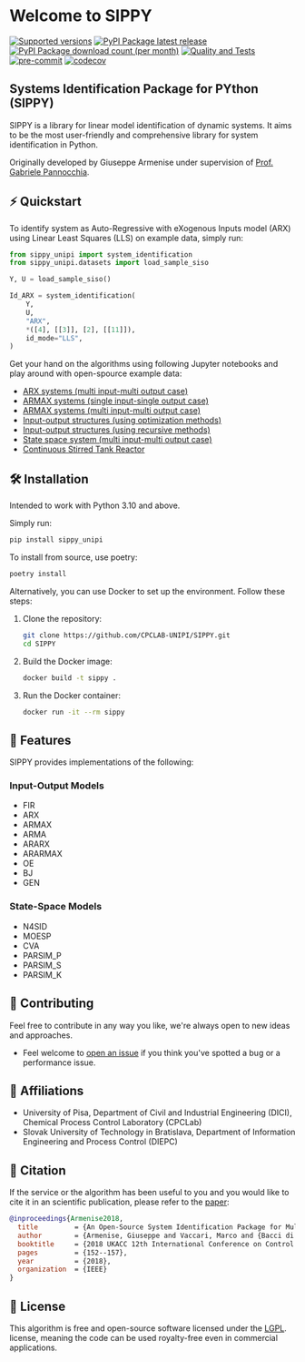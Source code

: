 # Welcome to SIPPY

[![Supported versions](https://img.shields.io/pypi/pyversions/sippy_unipi.svg?style=)](https://pypi.org/project/sippy_unipi/)
[![PyPI Package latest release](https://img.shields.io/pypi/v/sippy_unipi.svg?style=)](https://pypi.org/project/sippy_unipi/)
[![PyPI Package download count (per month)](https://img.shields.io/pypi/dm/sippy_unipi?style=)](https://pypi.org/project/sippy_unipi/)
[![Quality and Tests](https://github.com/CPCLAB-UNIPI/SIPPY/actions/workflows/ci.yml/badge.svg)](https://github.com/CPCLAB-UNIPI/SIPPY/actions/workflows/ci.yml)
[![pre-commit](https://img.shields.io/badge/pre--commit-enabled-green?style=&logo=pre-commit&logoColor=white)](https://github.com/pre-commit/pre-commit)
[![codecov](https://codecov.io/gh/CPCLAB-UNIPI/SIPPY/branch/master/graph/badge.svg?token=BIS0A7CF1F)](https://codecov.io/gh/CPCLAB-UNIPI/SIPPY)

## Systems Identification Package for PYthon (SIPPY)

SIPPY is a library for linear model identification of dynamic systems. It aims to be the most user-friendly and comprehensive library for system identification in Python.

Originally developed by Giuseppe Armenise under supervision of [Prof. Gabriele Pannocchia](https://people.unipi.it/gabriele_pannocchia/).

## ⚡️ Quickstart

To identify system as Auto-Regressive with eXogenous Inputs model (ARX) using Linear Least Squares  (LLS) on example data, simply run:

```python
from sippy_unipi import system_identification
from sippy_unipi.datasets import load_sample_siso

Y, U = load_sample_siso()

Id_ARX = system_identification(
    Y,
    U,
    "ARX",
    *([4], [[3]], [2], [[11]]),
    id_mode="LLS",
)
```

Get your hand on the algorithms using following Jupyter notebooks and play around with open-spource example data:

* [ARX systems (multi input-multi output case)](https://github.com/CPCLAB-UNIPI/SIPPY/blob/master/docs/examples/arx-mimo.ipynb)
* [ARMAX systems (single input-single output case)](https://github.com/CPCLAB-UNIPI/SIPPY/blob/master/docs/examples/armax-siso.ipynb)
* [ARMAX systems (multi input-multi output case)](https://github.com/CPCLAB-UNIPI/SIPPY/blob/master/docs/examples/armax-mimo.ipynb)
* [Input-output structures (using optimization methods)](https://github.com/CPCLAB-UNIPI/SIPPY/blob/master/docs/examples/opt.ipynb)
* [Input-output structures (using recursive methods)](https://github.com/CPCLAB-UNIPI/SIPPY/blob/master/docs/examples/rls.ipynb)
* [State space system (multi input-multi output case)](https://github.com/CPCLAB-UNIPI/SIPPY/blob/master/docs/examples/state-space.ipynb)
* [Continuous Stirred Tank Reactor](https://github.com/CPCLAB-UNIPI/SIPPY/blob/master/docs/examples/cst-mimo.ipynb)

## 🛠 Installation

Intended to work with Python 3.10 and above.

Simply run:

```bash
pip install sippy_unipi
```

To install from source, use poetry:

```bash
poetry install
```

Alternatively, you can use Docker to set up the environment. Follow these steps:

1. Clone the repository:

    ```bash
    git clone https://github.com/CPCLAB-UNIPI/SIPPY.git
    cd SIPPY
    ```

2. Build the Docker image:

    ```bash
    docker build -t sippy .
    ```

3. Run the Docker container:

    ```bash
    docker run -it --rm sippy
    ```

## 🔮 Features

SIPPY provides implementations of the following:

### Input-Output Models

* FIR
* ARX
* ARMAX
* ARMA
* ARARX
* ARARMAX
* OE
* BJ
* GEN

### State-Space Models

* N4SID
* MOESP
* CVA
* PARSIM_P
* PARSIM_S
* PARSIM_K

## 👐 Contributing

Feel free to contribute in any way you like, we're always open to new ideas and
approaches.

* Feel welcome to
[open an issue](https://github.com/CPCLAB-UNIPI/SIPPY/issues/new/choose)
if you think you've spotted a bug or a performance issue.

## 🤝 Affiliations

* University of Pisa, Department of Civil and Industrial Engineering (DICI), Chemical Process Control Laboratory (CPCLab)
* Slovak University of Technology in Bratislava, Department of Information Engineering and Process Control (DIEPC)

## 💬 Citation

If the service or the algorithm has been useful to you and you would like to cite it in an scientific publication, please refer to the
[paper](https://ieeexplore.ieee.org/abstract/document/8516791):

```bibtex
@inproceedings{Armenise2018,
  title         = {An Open-Source System Identification Package for Multivariable Processes},
  author        = {Armenise, Giuseppe and Vaccari, Marco and {Bacci di Capaci}, Riccardo and Pannocchia, Gabriele},
  booktitle     = {2018 UKACC 12th International Conference on Control (CONTROL)},
  pages         = {152--157},
  year          = {2018},
  organization  = {IEEE}
}
```

## 📝 License

This algorithm is free and open-source software licensed under the [LGPL](https://github.com/CPCLAB-UNIPI/SIPPY/blob/master/LICENSE). license, meaning the code can be used royalty-free even in commercial applications.
